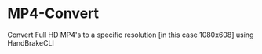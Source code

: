 # MP4-Convert
Convert Full HD MP4's to a specific resolution [in this case 1080x608] using HandBrakeCLI
